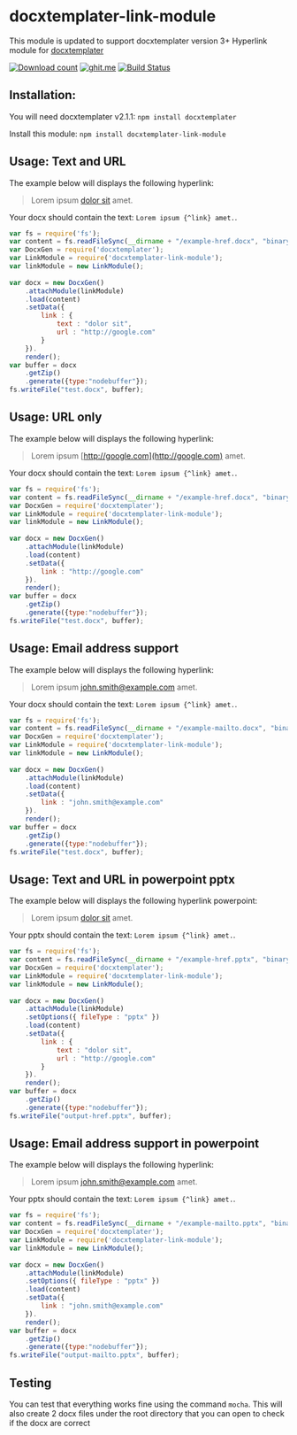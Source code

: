 
# docxtemplater-link-module
This module is updated to support docxtemplater version 3+
Hyperlink module for [docxtemplater](https://github.com/open-xml-templating/docxtemplater)

[![Download count](https://img.shields.io/npm/dt/docxtemplater-link-module.svg?style=flat)](https://www.npmjs.org/package/docxtemplater-link-module)
[![ghit.me](https://ghit.me/badge.svg?repo=sujith3g/docxtemplater-link-module)](https://ghit.me/repo/sujith3g/docxtemplater-link-module)
[![Build Status](https://travis-ci.org/sujith3g/docxtemplater-link-module.svg?branch=master)](https://travis-ci.org/sujith3g/docxtemplater-link-module)

## Installation:
You will need docxtemplater v2.1.1: `npm install docxtemplater`

Install this module: `npm install docxtemplater-link-module`

## Usage: Text and URL

The example below will displays the following hyperlink:
> Lorem ipsum [dolor sit](http://google.com) amet.

Your docx should contain the text: `Lorem ipsum {^link} amet.`.

```js
var fs = require('fs');
var content = fs.readFileSync(__dirname + "/example-href.docx", "binary");
var DocxGen = require('docxtemplater');
var LinkModule = require('docxtemplater-link-module');
var linkModule = new LinkModule();
 
var docx = new DocxGen()
	.attachModule(linkModule)
	.load(content)
	.setData({
		link : {
			text : "dolor sit",
			url : "http://google.com"
		}
	}).
	render();
var buffer = docx
	.getZip()
	.generate({type:"nodebuffer"});
fs.writeFile("test.docx", buffer);
```

## Usage: URL only

The example below will displays the following hyperlink:
> Lorem ipsum [http://google.com](http://google.com) amet.

Your docx should contain the text: `Lorem ipsum {^link} amet.`.

```js
var fs = require('fs');
var content = fs.readFileSync(__dirname + "/example-href.docx", "binary");
var DocxGen = require('docxtemplater');
var LinkModule = require('docxtemplater-link-module');
var linkModule = new LinkModule();
 
var docx = new DocxGen()
	.attachModule(linkModule)
	.load(content)
	.setData({
		link : "http://google.com"
	}).
	render();
var buffer = docx
	.getZip()
	.generate({type:"nodebuffer"});
fs.writeFile("test.docx", buffer);
```

## Usage: Email address support

The example below will displays the following hyperlink:
> Lorem ipsum [john.smith@example.com](mailto:john.smith@example.com) amet.

Your docx should contain the text: `Lorem ipsum {^link} amet.`.

```js
var fs = require('fs');
var content = fs.readFileSync(__dirname + "/example-mailto.docx", "binary");
var DocxGen = require('docxtemplater');
var LinkModule = require('docxtemplater-link-module');
var linkModule = new LinkModule();
 
var docx = new DocxGen()
	.attachModule(linkModule)
	.load(content)
	.setData({
		link : "john.smith@example.com"
	}).
	render();
var buffer = docx
	.getZip()
	.generate({type:"nodebuffer"});
fs.writeFile("test.docx", buffer);
```

## Usage: Text and URL in powerpoint pptx

The example below will displays the following hyperlink powerpoint:
> Lorem ipsum [dolor sit](http://google.com) amet.

Your pptx should contain the text: `Lorem ipsum {^link} amet.`.

```js
var fs = require('fs');
var content = fs.readFileSync(__dirname + "/example-href.pptx", "binary");
var DocxGen = require('docxtemplater');
var LinkModule = require('docxtemplater-link-module');
var linkModule = new LinkModule();
 
var docx = new DocxGen()
	.attachModule(linkModule)
	.setOptions({ fileType : "pptx" })
	.load(content)
	.setData({
		link : {
			text : "dolor sit",
			url : "http://google.com"
		}
	}).
	render();
var buffer = docx
	.getZip()
	.generate({type:"nodebuffer"});
fs.writeFile("output-href.pptx", buffer);
```

## Usage: Email address support in powerpoint

The example below will displays the following hyperlink:
> Lorem ipsum [john.smith@example.com](mailto:john.smith@example.com) amet.

Your pptx should contain the text: `Lorem ipsum {^link} amet.`.

```js
var fs = require('fs');
var content = fs.readFileSync(__dirname + "/example-mailto.pptx", "binary");
var DocxGen = require('docxtemplater');
var LinkModule = require('docxtemplater-link-module');
var linkModule = new LinkModule();
 
var docx = new DocxGen()
	.attachModule(linkModule)
	.setOptions({ fileType : "pptx" })
	.load(content)
	.setData({
		link : "john.smith@example.com"
	}).
	render();
var buffer = docx
	.getZip()
	.generate({type:"nodebuffer"});
fs.writeFile("output-mailto.pptx", buffer);
```


## Testing 

You can test that everything works fine using the command `mocha`. This will also create 2 docx files under the root directory that you can open to check if the docx are correct

